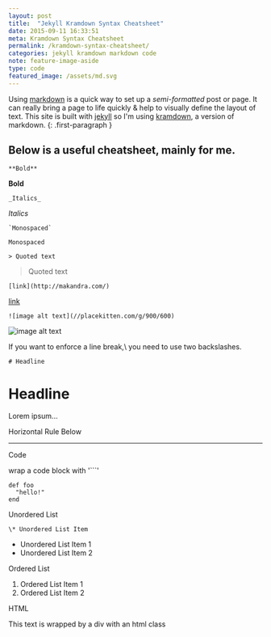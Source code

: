 ```yaml
---
layout: post
title:  "Jekyll Kramdown Syntax Cheatsheet"
date: 2015-09-11 16:33:51
meta: Kramdown Syntax Cheatsheet
permalink: /kramdown-syntax-cheatsheet/
categories: jekyll kramdown markdown code
note: feature-image-aside
type: code
featured_image: /assets/md.svg
---
```


Using [markdown](http://daringfireball.net/projects/markdown/) is a quick way to set up a _semi-formatted_ post or page. It can really bring a page to life quickly &amp; help to visually define the layout of text. This site is built with [jekyll](http://jekyllrb.com) so I'm using [kramdown](http://kramdown.gettalong.org/), a version of markdown.
{: .first-paragraph }

## Below is a useful cheatsheet, mainly for me.

```
**Bold**
```

**Bold**

```
_Italics_
```

_Italics_

```
`Monospaced`
```

`Monospaced`

```
> Quoted text
```

> Quoted text

```
[link](http://makandra.com/)
```

[link](http://makandra.com/)

```
![image alt text](//placekitten.com/g/900/600)
```

![image alt text](//placekitten.com/g/900/600)

If you want to enforce a line break,\\
you need to use two backslashes.

```
# Headline
```

# Headline
Lorem ipsum...

Horizontal Rule Below

------------------------


Code

wrap a code block with '```'

```
def foo
  "hello!"
end
```

Unordered List

```
\* Unordered List Item
```

* Unordered List Item 1
* Unordered List Item 2

Ordered List

1. Ordered List Item 1
2. Ordered List Item 2

HTML

<p class="html-example">This text is wrapped by a div with an html class</p>
